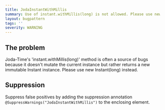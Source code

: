 ```yaml
---
title: JodaInstantWithMillis
summary: Use of instant.withMillis(long) is not allowed. Please use new Instant(long) instead.
layout: bugpattern
tags: ''
severity: WARNING
---
```


<!--
*** AUTO-GENERATED, DO NOT MODIFY ***
To make changes, edit the @BugPattern annotation or the explanation in docs/bugpattern.
-->

## The problem
Joda-Time's 'instant.withMillis(long)' method is often a source of bugs because it doesn't mutate the current instance but rather returns a new immutable Instant instance. Please use new Instant(long) instead.

## Suppression
Suppress false positives by adding the suppression annotation `@SuppressWarnings("JodaInstantWithMillis")` to the enclosing element.
